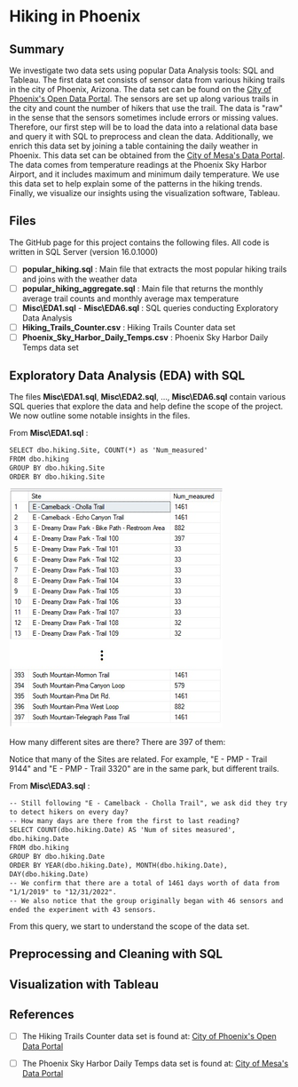 # Hiking in Phoenix

## Summary
We investigate two data sets using popular Data Analysis tools: SQL and Tableau. The first data set consists of sensor data from various hiking trails in the city of Phoenix, Arizona. The data set can be found on the [City of Phoenix's Open Data Portal](https://www.phoenixopendata.com/dataset/hiking-trail-usage/resource/aa4e2a08-c0ad-4fc4-bee9-44c2d85a58fa). The sensors are set up along various trails in the city and count the number of hikers that use the trail. The data is "raw" in the sense that the sensors sometimes include errors or missing values. Therefore, our first step will be to load the data into a relational data base and query it with SQL to preprocess and clean the data. Additionally, we enrich this data set by joining a table containing the daily weather in Phoenix. This data set can be obtained from the [City of Mesa's Data Portal](https://citydata.mesaaz.gov/Environmental-and-Sustainability/Phoenix-Sky-Harbor-Daily-Temps/5auc-zhuc). The data comes from temperature readings at the Phoenix Sky Harbor Airport, and it includes maximum and minimum daily temperature. We use this data set to help explain some of the patterns in the hiking trends. Finally, we visualize our insights using the visualization software, Tableau.

## Files
The GitHub page for this project contains the following files. All code is written in SQL Server (version 16.0.1000)
- [ ] __popular_hiking.sql__ : Main file that extracts the most popular hiking trails and joins with the weather data
- [ ] __popular_hiking_aggregate.sql__ : Main file that returns the monthly average trail counts and monthly average max temperature
- [ ] __Misc\EDA1.sql__ - __Misc\EDA6.sql__ : SQL queries conducting Exploratory Data Analysis
- [ ] __Hiking_Trails_Counter.csv__ : Hiking Trails Counter data set
- [ ] __Phoenix_Sky_Harbor_Daily_Temps.csv__ : Phoenix Sky Harbor Daily Temps data set

## Exploratory Data Analysis (EDA) with SQL

The files __Misc\EDA1.sql__, __Misc\EDA2.sql__, ...,  __Misc\EDA6.sql__ contain various SQL queries that explore the data and help define the scope of the project. We now outline some notable insights in the files.

From __Misc\EDA1.sql__ :

	SELECT dbo.hiking.Site, COUNT(*) as 'Num_measured'
	FROM dbo.hiking
	GROUP BY dbo.hiking.Site
	ORDER BY dbo.hiking.Site
	
![image](Misc/table2_from_EDA1.jpg)

How many different sites are there? There are 397 of them:

Notice that many of the Sites are related. 
For example, "E - PMP - Trail 9144" and "E - PMP - Trail 3320" are in the same park, but different trails.


From __Misc\EDA3.sql__ :

	-- Still following "E - Camelback - Cholla Trail", we ask did they try to detect hikers on every day? 
	-- How many days are there from the first to last reading? 
	SELECT COUNT(dbo.hiking.Date) AS 'Num of sites measured', dbo.hiking.Date  
	FROM dbo.hiking
	GROUP BY dbo.hiking.Date
	ORDER BY YEAR(dbo.hiking.Date), MONTH(dbo.hiking.Date), DAY(dbo.hiking.Date) 
	-- We confirm that there are a total of 1461 days worth of data from "1/1/2019" to "12/31/2022".
	-- We also notice that the group originally began with 46 sensors and ended the experiment with 43 sensors.

From this query, we start to understand the scope of the data set.


## Preprocessing and Cleaning with SQL


## Visualization with Tableau



## References
- [ ] The Hiking Trails Counter data set is found at: [City of Phoenix's Open Data Portal](https://www.phoenixopendata.com/dataset/hiking-trail-usage/resource/aa4e2a08-c0ad-4fc4-bee9-44c2d85a58fa)
- [ ]  The Phoenix Sky Harbor Daily Temps data set is found at: [City of Mesa's Data Portal](https://citydata.mesaaz.gov/Environmental-and-Sustainability/Phoenix-Sky-Harbor-Daily-Temps/5auc-zhuc)




















